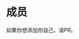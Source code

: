# 成员

如果你想添加你自己，请PR。

<script setup>
import { VPTeamMembers } from 'vitepress/theme'

const members = [
  {
    avatar: 'https://www.github.com/fQwQf.png',
    name: 'fQwQf',
    title: 'fQ/wQf',
    desc: 'QwQ',
    links: [
      { icon: 'github', link: 'https://www.github.com/fQwQf' },
    ]
  },

  {
    avatar: 'https://www.github.com/barnard33-233.png',
    name: 'Mohan',
    title: 'Mohan',
    desc: 'WHUCSE;2020;2024',
    links: [
      { icon: 'github', link: 'https://www.github.com/barnard33-233' },
    ]
  },

  // --- 添加成员 ---
  // 复制上面的一个成员对象，然后修改内容即可
  // {
  //   avatar: 'https://www.github.com/somebody.png',
  //   name: 'XX',
  //   title: 'XXXX',
  //   links: [
  //     { icon: 'github', link: 'https://www.github.com/somebody' }
  //   ]
  // },
]
</script>

<VPTeamMembers size="medium" :members="members" />
